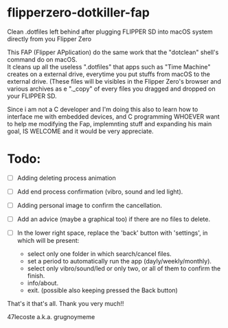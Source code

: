 # flipperzero-dotkiller-fap     
Clean .dotfiles left behind after plugging FLIPPER SD into macOS system directly from you Flipper Zero

This FAP (Flipper APplication) do the same work that the "dotclean" shell's command do on macOS.      
It cleans up all the useless ".dotfiles" that apps such as "Time Machine" creates on a external drive, everytime you put stuffs from macOS to the external drive. (These files will be visibles in the Flipper Zero's browser and various archives as e "._copy" of every files you dragged and dropped on your FLIPPER SD.        

Since i am not a C developer and I'm doing this also to learn how to interface me with embedded devices, and C programming WHOEVER want to help me modifying the Fap, implemnting stuff and expanding his main goal, IS WELCOME and it would be very appreciate.

# Todo:  
  
- [ ] Adding deleting process animation
- [ ] Add end process confirmation (vibro, sound and led light).     
- [ ] Adding personal image to confirm the cancellation.      
- [ ] Add an advice (maybe a graphical too) if there are no files to delete.     
- [ ] In the lower right space, replace the 'back' button with 'settings', in which will be present:    

  - select only one folder in which search/cancel files.   
  - set a period to automatically run the app (dayly/weekly/monthly).   
  - select only vibro/sound/led or only two, or all of them to confirm the finish.    
  - info/about.
  - exit. (possible also keeping pressed the Back button)


That's it that's all. Thank you very much!!

47lecoste a.k.a. grugnoymeme

